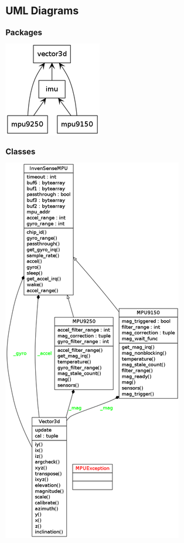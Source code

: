 # UML Diagrams

## Packages

![Packages](packages_imu.png)

## Classes

![Classes](classes_imu.png)
